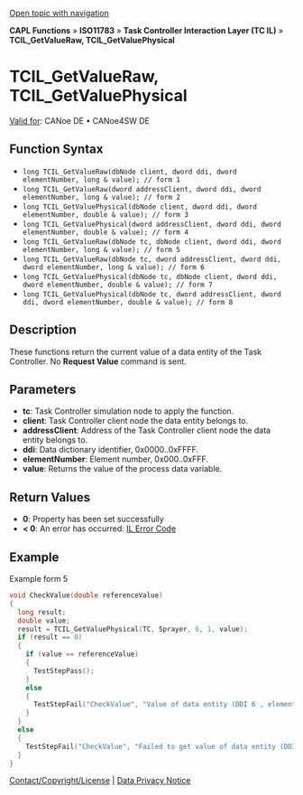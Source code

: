[Open topic with navigation](../../../../../../CANoeDEFamily.htm#Topics/CAPLFunctions/ISO11783/ISOInteractionLayerTC/Functions/CAPLfunctionIso11783TCILGetValueRawPhysical.md)

**CAPL Functions** » **ISO11783** » **Task Controller Interaction Layer (TC IL)** » **TCIL_GetValueRaw, TCIL_GetValuePhysical**

# TCIL_GetValueRaw, TCIL_GetValuePhysical

[Valid for](../../../../Shared/FeatureAvailability.md): CANoe DE • CANoe4SW DE

## Function Syntax

- `long TCIL_GetValueRaw(dbNode client, dword ddi, dword elementNumber, long & value); // form 1`
- `long TCIL_GetValueRaw(dword addressClient, dword ddi, dword elementNumber, long & value); // form 2`
- `long TCIL_GetValuePhysical(dbNode client, dword ddi, dword elementNumber, double & value); // form 3`
- `long TCIL_GetValuePhysical(dword addressClient, dword ddi, dword elementNumber, double & value); // form 4`
- `long TCIL_GetValueRaw(dbNode tc, dbNode client, dword ddi, dword elementNumber, long & value); // form 5`
- `long TCIL_GetValueRaw(dbNode tc, dword addressClient, dword ddi, dword elementNumber, long & value); // form 6`
- `long TCIL_GetValuePhysical(dbNode tc, dbNode client, dword ddi, dword elementNumber, double & value); // form 7`
- `long TCIL_GetValuePhysical(dbNode tc, dword addressClient, dword ddi, dword elementNumber, double & value); // form 8`

## Description

These functions return the current value of a data entity of the Task Controller. No **Request Value** command is sent.

## Parameters

- **tc**: Task Controller simulation node to apply the function.
- **client**: Task Controller client node the data entity belongs to.
- **addressClient**: Address of the Task Controller client node the data entity belongs to.
- **ddi**: Data dictionary identifier, 0x0000..0xFFFF.
- **elementNumber**: Element number, 0x000..0xFFF.
- **value**: Returns the value of the process data variable.

## Return Values

- **0**: Property has been set successfully
- **< 0**: An error has occurred: [IL Error Code](../../../CAPLfunctionsISOj1939ErrorCodes.md)

## Example

Example form 5

```c
void CheckValue(double referenceValue)
{
  long result;
  double value;
  result = TCIL_GetValuePhysical(TC, Sprayer, 6, 1, value);
  if (result == 0)
  {
    if (value == referenceValue)
    {
      TestStepPass();
    }
    else
    {
      TestStepFail("CheckValue", "Value of data entity (DDI 6 , element number 1) is different (Expected value: %f)", referenceValue);
    }
  }
  else
  {
    TestStepFail("CheckValue", "Failed to get value of data entity (DDI 6 , element number 1). Error %i", result);
  }
}
```

[Contact/Copyright/License](../../../../Shared/ContactCopyrightLicense.md) | [Data Privacy Notice](https://www.vector.com/int/en/company/get-info/privacy-policy/)
